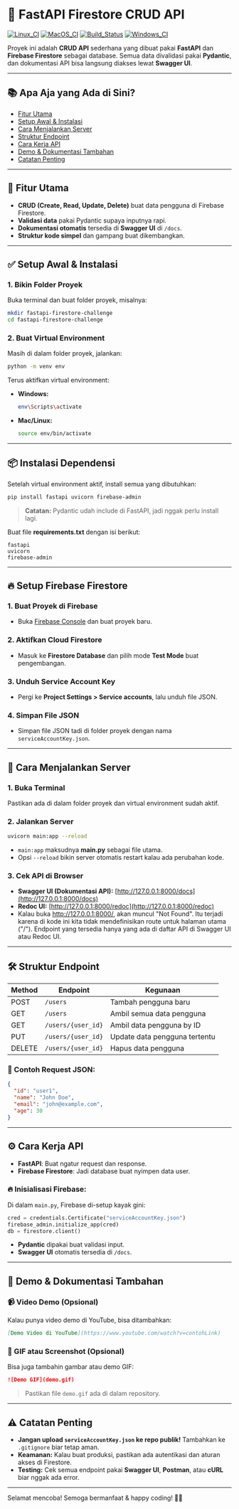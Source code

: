 # 🚀 FastAPI Firestore CRUD API

[![Linux_CI](https://img.shields.io/badge/Linux--CI-passing-brightgreen)](#) 
[![MacOS_CI](https://img.shields.io/badge/MacOS--CI-passing-brightgreen)](#) 
[![Build_Status](https://img.shields.io/badge/build-passing-brightgreen)](#) 
[![Windows_CI](https://img.shields.io/badge/Windows--CI-passing-brightgreen)](#)  


Proyek ini adalah **CRUD API** sederhana yang dibuat pakai **FastAPI** dan **Firebase Firestore** sebagai database. Semua data divalidasi pakai **Pydantic**, dan dokumentasi API bisa langsung diakses lewat **Swagger UI**.

---

## 📚 Apa Aja yang Ada di Sini?

- [Fitur Utama](#fitur-utama)
- [Setup Awal & Instalasi](#setup-awal--instalasi)
- [Cara Menjalankan Server](#cara-menjalankan-server)
- [Struktur Endpoint](#struktur-endpoint)
- [Cara Kerja API](#cara-kerja-api)
- [Demo & Dokumentasi Tambahan](#demo--dokumentasi-tambahan)
- [Catatan Penting](#catatan-penting)

---

## 🚀 Fitur Utama

- **CRUD (Create, Read, Update, Delete)** buat data pengguna di Firebase Firestore.
- **Validasi data** pakai Pydantic supaya inputnya rapi.
- **Dokumentasi otomatis** tersedia di **Swagger UI** di `/docs`.
- **Struktur kode simpel** dan gampang buat dikembangkan.

---

## ✅ Setup Awal & Instalasi

### 1. Bikin Folder Proyek

Buka terminal dan buat folder proyek, misalnya:

```bash
mkdir fastapi-firestore-challenge
cd fastapi-firestore-challenge
```

### 2. Buat Virtual Environment

Masih di dalam folder proyek, jalankan:

```bash
python -m venv env
```

Terus aktifkan virtual environment:

- **Windows:**
  ```bash
  env\Scripts\activate
  ```
- **Mac/Linux:**
  ```bash
  source env/bin/activate
  ```

---

## 📦 Instalasi Dependensi

Setelah virtual environment aktif, install semua yang dibutuhkan:

```bash
pip install fastapi uvicorn firebase-admin
```

> **Catatan:** Pydantic udah include di FastAPI, jadi nggak perlu install lagi.

Buat file **requirements.txt** dengan isi berikut:

```
fastapi
uvicorn
firebase-admin
```

---

## 🔥 Setup Firebase Firestore

### 1. Buat Proyek di Firebase

- Buka [Firebase Console](https://console.firebase.google.com/) dan buat proyek baru.

### 2. Aktifkan Cloud Firestore

- Masuk ke **Firestore Database** dan pilih mode **Test Mode** buat pengembangan.

### 3. Unduh Service Account Key

- Pergi ke **Project Settings > Service accounts**, lalu unduh file JSON.

### 4. Simpan File JSON

- Simpan file JSON tadi di folder proyek dengan nama `serviceAccountKey.json`.

---

## 🚀 Cara Menjalankan Server

### 1. Buka Terminal

Pastikan ada di dalam folder proyek dan virtual environment sudah aktif.

### 2. Jalankan Server

```bash
uvicorn main:app --reload
```

- `main:app` maksudnya **main.py** sebagai file utama.
- Opsi `--reload` bikin server otomatis restart kalau ada perubahan kode.

### 3. Cek API di Browser

- **Swagger UI (Dokumentasi API):**
  [http://127.0.0.1:8000/docs](http://127.0.0.1:8000/docs)
- **Redoc UI:**
  [http://127.0.0.1:8000/redoc](http://127.0.0.1:8000/redoc)
- Kalau buka http://127.0.0.1:8000/, akan muncul "Not Found".
  Itu terjadi karena di kode ini kita tidak mendefinisikan route untuk halaman utama ("/").
  Endpoint yang tersedia hanya yang ada di daftar API di Swagger UI atau Redoc UI.
---

## 🛠️ Struktur Endpoint

| Method | Endpoint           | Kegunaan                      |
| ------ | ------------------ | ----------------------------- |
| POST   | `/users`           | Tambah pengguna baru          |
| GET    | `/users`           | Ambil semua data pengguna     |
| GET    | `/users/{user_id}` | Ambil data pengguna by ID     |
| PUT    | `/users/{user_id}` | Update data pengguna tertentu |
| DELETE | `/users/{user_id}` | Hapus data pengguna           |

### 📌 Contoh Request JSON:

```json
{
  "id": "user1",
  "name": "John Doe",
  "email": "john@example.com",
  "age": 30
}
```

---

## ⚙️ Cara Kerja API

- **FastAPI**: Buat ngatur request dan response.
- **Firebase Firestore**: Jadi database buat nyimpen data user.

### 🔥 Inisialisasi Firebase:

Di dalam `main.py`, Firebase di-setup kayak gini:

```python
cred = credentials.Certificate("serviceAccountKey.json")
firebase_admin.initialize_app(cred)
db = firestore.client()
```

- **Pydantic** dipakai buat validasi input.
- **Swagger UI** otomatis tersedia di `/docs`.

---

## 🎥 Demo & Dokumentasi Tambahan

### 📹 Video Demo (Opsional)

Kalau punya video demo di YouTube, bisa ditambahkan:

```markdown
[Demo Video di YouTube](https://www.youtube.com/watch?v=contohLink)
```

### 📸 GIF atau Screenshot (Opsional)

Bisa juga tambahin gambar atau demo GIF:

```markdown
![Demo GIF](demo.gif)
```

> Pastikan file `demo.gif` ada di dalam repository.

---

## ⚠️ Catatan Penting

- **Jangan upload `serviceAccountKey.json` ke repo publik!**
  Tambahkan ke `.gitignore` biar tetap aman.
- **Keamanan:** Kalau buat produksi, pastikan ada autentikasi dan aturan akses di Firestore.
- **Testing:** Cek semua endpoint pakai **Swagger UI**, **Postman**, atau **cURL** biar nggak ada error.

---

Selamat mencoba! Semoga bermanfaat & happy coding! 🚀😊

